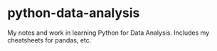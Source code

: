 # python-data-analysis
My notes and work in learning Python for Data Analysis. Includes my cheatsheets for pandas, etc.  
